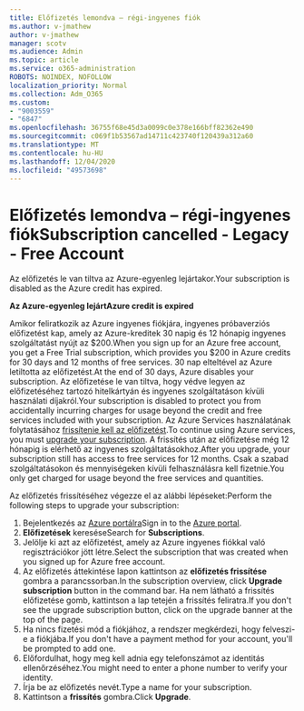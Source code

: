 ```yaml
---
title: Előfizetés lemondva – régi-ingyenes fiók
ms.author: v-jmathew
author: v-jmathew
manager: scotv
ms.audience: Admin
ms.topic: article
ms.service: o365-administration
ROBOTS: NOINDEX, NOFOLLOW
localization_priority: Normal
ms.collection: Adm_O365
ms.custom:
- "9003559"
- "6847"
ms.openlocfilehash: 36755f68e45d3a0099c0e378e166bff82362e490
ms.sourcegitcommit: c069f1b53567ad14711c423740f120439a312a60
ms.translationtype: MT
ms.contentlocale: hu-HU
ms.lasthandoff: 12/04/2020
ms.locfileid: "49573698"
---
```

# <a name="subscription-cancelled---legacy---free-account"></a><span data-ttu-id="0b8f1-102">Előfizetés lemondva – régi-ingyenes fiók</span><span class="sxs-lookup"><span data-stu-id="0b8f1-102">Subscription cancelled - Legacy - Free Account</span></span>

<span data-ttu-id="0b8f1-103">Az előfizetés le van tiltva az Azure-egyenleg lejártakor.</span><span class="sxs-lookup"><span data-stu-id="0b8f1-103">Your subscription is disabled as the Azure credit has expired.</span></span>

<span data-ttu-id="0b8f1-104">**Az Azure-egyenleg lejárt**</span><span class="sxs-lookup"><span data-stu-id="0b8f1-104">**Azure credit is expired**</span></span>

<span data-ttu-id="0b8f1-105">Amikor feliratkozik az Azure ingyenes fiókjára, ingyenes próbaverziós előfizetést kap, amely az Azure-kreditek 30 napig és 12 hónapig ingyenes szolgáltatást nyújt az $200.</span><span class="sxs-lookup"><span data-stu-id="0b8f1-105">When you sign up for an Azure free account, you get a Free Trial subscription, which provides you $200 in Azure credits for 30 days and 12 months of free services.</span></span> <span data-ttu-id="0b8f1-106">30 nap elteltével az Azure letiltotta az előfizetést.</span><span class="sxs-lookup"><span data-stu-id="0b8f1-106">At the end of 30 days, Azure disables your subscription.</span></span> <span data-ttu-id="0b8f1-107">Az előfizetése le van tiltva, hogy védve legyen az előfizetéséhez tartozó hitelkártyán és ingyenes szolgáltatáson kívüli használati díjakról.</span><span class="sxs-lookup"><span data-stu-id="0b8f1-107">Your subscription is disabled to protect you from accidentally incurring charges for usage beyond the credit and free services included with your subscription.</span></span> <span data-ttu-id="0b8f1-108">Az Azure Services használatának folytatásához [frissítenie kell az előfizetést](https://docs.microsoft.com/azure/cost-management-billing/manage/upgrade-azure-subscription).</span><span class="sxs-lookup"><span data-stu-id="0b8f1-108">To continue using Azure services, you must [upgrade your subscription](https://docs.microsoft.com/azure/cost-management-billing/manage/upgrade-azure-subscription).</span></span> <span data-ttu-id="0b8f1-109">A frissítés után az előfizetése még 12 hónapig is elérhető az ingyenes szolgáltatásokhoz.</span><span class="sxs-lookup"><span data-stu-id="0b8f1-109">After you upgrade, your subscription still has access to free services for 12 months.</span></span> <span data-ttu-id="0b8f1-110">Csak a szabad szolgáltatásokon és mennyiségeken kívüli felhasználásra kell fizetnie.</span><span class="sxs-lookup"><span data-stu-id="0b8f1-110">You only get charged for usage beyond the free services and quantities.</span></span>

<span data-ttu-id="0b8f1-111">Az előfizetés frissítéséhez végezze el az alábbi lépéseket:</span><span class="sxs-lookup"><span data-stu-id="0b8f1-111">Perform the following steps to upgrade your subscription:</span></span>

1. <span data-ttu-id="0b8f1-112">Bejelentkezés az [Azure portálra](https://portal.azure.com/)</span><span class="sxs-lookup"><span data-stu-id="0b8f1-112">Sign in to the [Azure portal](https://portal.azure.com/).</span></span>
2. <span data-ttu-id="0b8f1-113">**Előfizetések** keresése</span><span class="sxs-lookup"><span data-stu-id="0b8f1-113">Search for **Subscriptions**.</span></span>
3. <span data-ttu-id="0b8f1-114">Jelölje ki azt az előfizetést, amely az Azure ingyenes fiókkal való regisztrációkor jött létre.</span><span class="sxs-lookup"><span data-stu-id="0b8f1-114">Select the subscription that was created when you signed up for Azure free account.</span></span>
4. <span data-ttu-id="0b8f1-115">Az előfizetés áttekintése lapon kattintson az **előfizetés frissítése** gombra a parancssorban.</span><span class="sxs-lookup"><span data-stu-id="0b8f1-115">In the subscription overview, click **Upgrade subscription** button in the command bar.</span></span> <span data-ttu-id="0b8f1-116">Ha nem látható a frissítés előfizetése gomb, kattintson a lap tetején a frissítés feliratra.</span><span class="sxs-lookup"><span data-stu-id="0b8f1-116">If you don't see the upgrade subscription button, click on the upgrade banner at the top of the page.</span></span>
5. <span data-ttu-id="0b8f1-117">Ha nincs fizetési mód a fiókjához, a rendszer megkérdezi, hogy felveszi-e a fiókjába.</span><span class="sxs-lookup"><span data-stu-id="0b8f1-117">If you don't have a payment method for your account, you'll be prompted to add one.</span></span>
6. <span data-ttu-id="0b8f1-118">Előfordulhat, hogy meg kell adnia egy telefonszámot az identitás ellenőrzéséhez.</span><span class="sxs-lookup"><span data-stu-id="0b8f1-118">You might need to enter a phone number to verify your identity.</span></span>
7. <span data-ttu-id="0b8f1-119">Írja be az előfizetés nevét.</span><span class="sxs-lookup"><span data-stu-id="0b8f1-119">Type a name for your subscription.</span></span>
8. <span data-ttu-id="0b8f1-120">Kattintson a  **frissítés** gombra.</span><span class="sxs-lookup"><span data-stu-id="0b8f1-120">Click  **Upgrade**.</span></span>
